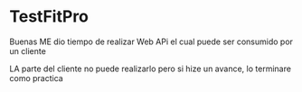 # TestFitPro
Buenas ME dio tiempo de realizar Web APi el cual puede ser consumido por un cliente

LA parte del cliente no puede realizarlo pero si hize un avance, lo terminare como practica
